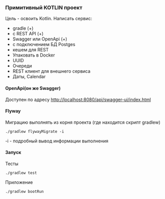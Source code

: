 ### Примитивный KOTLIN проект

Цель - освоить Kotlin. Написать сервис:
- gradle (+)
- с REST API (+)
- Swagger или OpenApi (+)
- с подключением БД Postges
- кешем для REST
- Упаковать в Docker
- UUID
- Очереди
- REST клиент для внешнего сервиса
- Даты, Calendar 

#### OpenApi(он же Swagger)

Доступен по адресу [http://localhost:8080/api/swagger-ui/index.html](http://localhost:8080/api/swagger-ui/index.html)


#### Flyway
Миграцию выполнять из корня проекта (где находится скрипт gradlew)
````shell
./gradlew flywayMigrate -i
````
-i - подробный вывод информации выполнения

#### Запуск

Тесты
````shell
./gradlew test 
````

Приложение
````shell
./gradlew bootRun
````